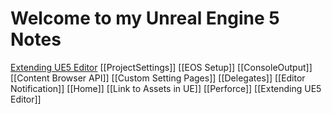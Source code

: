 # Welcome to my Unreal Engine 5 Notes

[Extending UE5 Editor](Editor%20Customization/Extending%20UE5%20Editor)
[[ProjectSettings]]
[[EOS Setup]]
[[ConsoleOutput]]
[[Content Browser API]]
[[Custom Setting Pages]]
[[Delegates]]
[[Editor Notification]]
[[Home]]
[[Link to Assets in UE]]
[[Perforce]]
[[Extending UE5 Editor]]